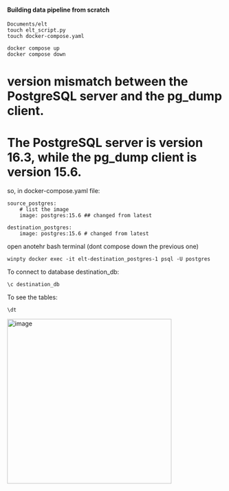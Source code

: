 #### Building data pipeline from scratch

    Documents/elt
    touch elt_script.py
    touch docker-compose.yaml

    docker compose up
    docker compose down



# version mismatch between the PostgreSQL server and the pg_dump client.
# The PostgreSQL server is version 16.3, while the pg_dump client is version 15.6.

so, in docker-compose.yaml file:

    source_postgres:
        # list the image
        image: postgres:15.6 ## changed from latest

    destination_postgres:
        image: postgres:15.6 # changed from latest

open anotehr bash terminal (dont compose down the previous one)

    winpty docker exec -it elt-destination_postgres-1 psql -U postgres

To connect to database destination_db:

    \c destination_db
    
To see the tables:

    \dt

<img width="382" alt="image" src="https://github.com/monochandan/data-engineering-db-docker/assets/29684226/2002fbfc-e80c-47c4-988d-294c28668acf">    
